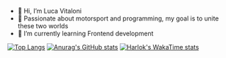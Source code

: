 - 👋 Hi, I’m Luca Vitaloni
- 🎯 Passionate about motorsport and programming, my goal is to unite these two worlds
- 🌱 I’m currently learning Frontend development

[![Top Langs](https://github-readme-stats.vercel.app/api/top-langs/?username=0xViT)](https://github.com/0xViT/github-readme-stats) [![Anurag's GitHub stats](https://github-readme-stats.vercel.app/api?username=0xViT)](https://github.com/0xViT/github-readme-stats)
[![Harlok's WakaTime stats](https://github-readme-stats.vercel.app/api/wakatime?username=ffflabs)](https://github.com/anuraghazra/github-readme-stats)
